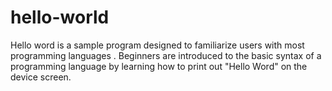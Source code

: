 # hello-world
Hello word is a sample program designed to familiarize users with most programming languages . Beginners are introduced to the basic syntax of a  programming language by learning how to print out "Hello Word" on the device screen.

